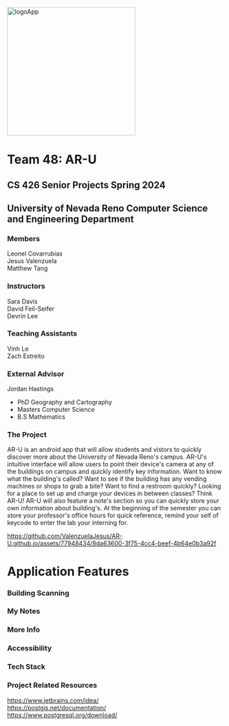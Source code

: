   <img width="298" alt="logoApp" src="https://github.com/ValenzuelaJesus/AR-U.github.io/assets/77948434/1afe2d6f-2468-4a9a-9edc-cb22fee4a83e">

# Team 48: AR-U 
## CS 426 Senior Projects Spring 2024 
## University of Nevada Reno Computer Science and Engineering Department



### Members
Leonel Covarrubias \
Jesus Valenzuela \
Matthew Tang
### Instructors
Sara Davis\
David Feil-Seifer\
Devrin Lee 
### Teaching Assistants
Vinh Le\
Zach Estreito

### External Advisor
Jordan Hastings​

- PhD Geography and Cartography​
- Masters Computer Science​
- B.S Mathematics​

### The Project
  AR-U is an android app that will allow students and vistors to quickly discover more about the University of Nevada Reno's campus. AR-U's intuitive interface will allow users to point their device's camera at any of the buildings on campus and quickly identify key information. Want to know what the building's called? Want to see if the building has any vending machines or shops to grab a bite? Want to find a restroom quickly? Looking for a place to set up and charge your devices in between classes? Think AR-U!
  AR-U will also feature a note's section so you can quickly store your own information about building's. At the beginning of the semester you can store your professor's office hours for quick reference, remind your self of keycode to enter the lab your interning for.

https://github.com/ValenzuelaJesus/AR-U.github.io/assets/77948434/8da63600-3f75-4cc4-beef-4b64e0b3a92f

# Application Features

### Building Scanning 

### My Notes 

### More Info 

### Accessibility 

### Tech Stack

### Project Related Resources
https://www.jetbrains.com/idea/ \
https://postgis.net/documentation/ \
https://www.postgresql.org/download/
